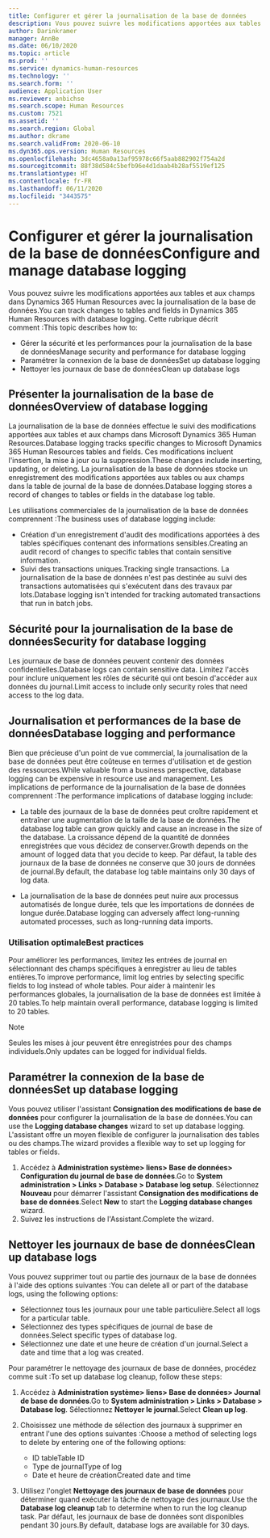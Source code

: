 ```yaml
---
title: Configurer et gérer la journalisation de la base de données
description: Vous pouvez suivre les modifications apportées aux tables et aux champs dans Dynamics 365 Human Resources avec la journalisation de la base de données.
author: Darinkramer
manager: AnnBe
ms.date: 06/10/2020
ms.topic: article
ms.prod: ''
ms.service: dynamics-human-resources
ms.technology: ''
ms.search.form: ''
audience: Application User
ms.reviewer: anbichse
ms.search.scope: Human Resources
ms.custom: 7521
ms.assetid: ''
ms.search.region: Global
ms.author: dkrame
ms.search.validFrom: 2020-06-10
ms.dyn365.ops.version: Human Resources
ms.openlocfilehash: 3dc4658a0a13af95978c66f5aab882902f754a2d
ms.sourcegitcommit: 88f38d584c5befb96e4d1daab4b28af5519ef125
ms.translationtype: HT
ms.contentlocale: fr-FR
ms.lasthandoff: 06/11/2020
ms.locfileid: "3443575"
---
```

# <a name="configure-and-manage-database-logging"></a><span data-ttu-id="d0d4b-103">Configurer et gérer la journalisation de la base de données</span><span class="sxs-lookup"><span data-stu-id="d0d4b-103">Configure and manage database logging</span></span>

<span data-ttu-id="d0d4b-104">Vous pouvez suivre les modifications apportées aux tables et aux champs dans Dynamics 365 Human Resources avec la journalisation de la base de données.</span><span class="sxs-lookup"><span data-stu-id="d0d4b-104">You can track changes to tables and fields in Dynamics 365 Human Resources with database logging.</span></span> <span data-ttu-id="d0d4b-105">Cette rubrique décrit comment :</span><span class="sxs-lookup"><span data-stu-id="d0d4b-105">This topic describes how to:</span></span>

- <span data-ttu-id="d0d4b-106">Gérer la sécurité et les performances pour la journalisation de la base de données</span><span class="sxs-lookup"><span data-stu-id="d0d4b-106">Manage security and performance for database logging</span></span>
- <span data-ttu-id="d0d4b-107">Paramétrer la connexion de la base de données</span><span class="sxs-lookup"><span data-stu-id="d0d4b-107">Set up database logging</span></span>
- <span data-ttu-id="d0d4b-108">Nettoyer les journaux de base de données</span><span class="sxs-lookup"><span data-stu-id="d0d4b-108">Clean up database logs</span></span>

## <a name="overview-of-database-logging"></a><span data-ttu-id="d0d4b-109">Présenter la journalisation de la base de données</span><span class="sxs-lookup"><span data-stu-id="d0d4b-109">Overview of database logging</span></span>

<span data-ttu-id="d0d4b-110">La journalisation de la base de données effectue le suivi des modifications apportées aux tables et aux champs dans Microsoft Dynamics 365 Human Resources.</span><span class="sxs-lookup"><span data-stu-id="d0d4b-110">Database logging tracks specific changes to Microsoft Dynamics 365 Human Resources tables and fields.</span></span> <span data-ttu-id="d0d4b-111">Ces modifications incluent l'insertion, la mise à jour ou la suppression.</span><span class="sxs-lookup"><span data-stu-id="d0d4b-111">These changes include inserting, updating, or deleting.</span></span> <span data-ttu-id="d0d4b-112">La journalisation de la base de données stocke un enregistrement des modifications apportées aux tables ou aux champs dans la table de journal de la base de données.</span><span class="sxs-lookup"><span data-stu-id="d0d4b-112">Database logging stores a record of changes to tables or fields in the database log table.</span></span>

<span data-ttu-id="d0d4b-113">Les utilisations commerciales de la journalisation de la base de données comprennent :</span><span class="sxs-lookup"><span data-stu-id="d0d4b-113">The business uses of database logging include:</span></span>

- <span data-ttu-id="d0d4b-114">Création d'un enregistrement d'audit des modifications apportées à des tables spécifiques contenant des informations sensibles.</span><span class="sxs-lookup"><span data-stu-id="d0d4b-114">Creating an audit record of changes to specific tables that contain sensitive information.</span></span>
- <span data-ttu-id="d0d4b-115">Suivi des transactions uniques.</span><span class="sxs-lookup"><span data-stu-id="d0d4b-115">Tracking single transactions.</span></span> <span data-ttu-id="d0d4b-116">La journalisation de la base de données n'est pas destinée au suivi des transactions automatisées qui s'exécutent dans des travaux par lots.</span><span class="sxs-lookup"><span data-stu-id="d0d4b-116">Database logging isn't intended for tracking automated transactions that run in batch jobs.</span></span>

## <a name="security-for-database-logging"></a><span data-ttu-id="d0d4b-117">Sécurité pour la journalisation de la base de données</span><span class="sxs-lookup"><span data-stu-id="d0d4b-117">Security for database logging</span></span>

<span data-ttu-id="d0d4b-118">Les journaux de base de données peuvent contenir des données confidentielles.</span><span class="sxs-lookup"><span data-stu-id="d0d4b-118">Database logs can contain sensitive data.</span></span> <span data-ttu-id="d0d4b-119">Limitez l'accès pour inclure uniquement les rôles de sécurité qui ont besoin d'accéder aux données du journal.</span><span class="sxs-lookup"><span data-stu-id="d0d4b-119">Limit access to include only security roles that need access to the log data.</span></span>

## <a name="database-logging-and-performance"></a><span data-ttu-id="d0d4b-120">Journalisation et performances de la base de données</span><span class="sxs-lookup"><span data-stu-id="d0d4b-120">Database logging and performance</span></span>

<span data-ttu-id="d0d4b-121">Bien que précieuse d'un point de vue commercial, la journalisation de la base de données peut être coûteuse en termes d'utilisation et de gestion des ressources.</span><span class="sxs-lookup"><span data-stu-id="d0d4b-121">While valuable from a business perspective, database logging can be expensive in resource use and management.</span></span> <span data-ttu-id="d0d4b-122">Les implications de performance de la journalisation de la base de données comprennent :</span><span class="sxs-lookup"><span data-stu-id="d0d4b-122">The performance implications of database logging include:</span></span>

- <span data-ttu-id="d0d4b-123">La table des journaux de la base de données peut croître rapidement et entraîner une augmentation de la taille de la base de données.</span><span class="sxs-lookup"><span data-stu-id="d0d4b-123">The database log table can grow quickly and cause an increase in the size of the database.</span></span> <span data-ttu-id="d0d4b-124">La croissance dépend de la quantité de données enregistrées que vous décidez de conserver.</span><span class="sxs-lookup"><span data-stu-id="d0d4b-124">Growth depends on the amount of logged data that you decide to keep.</span></span> <span data-ttu-id="d0d4b-125">Par défaut, la table des journaux de la base de données ne conserve que 30 jours de données de journal.</span><span class="sxs-lookup"><span data-stu-id="d0d4b-125">By default, the database log table maintains only 30 days of log data.</span></span> 

- <span data-ttu-id="d0d4b-126">La journalisation de la base de données peut nuire aux processus automatisés de longue durée, tels que les importations de données de longue durée.</span><span class="sxs-lookup"><span data-stu-id="d0d4b-126">Database logging can adversely affect long-running automated processes, such as long-running data imports.</span></span>

### <a name="best-practices"></a><span data-ttu-id="d0d4b-127">Utilisation optimale</span><span class="sxs-lookup"><span data-stu-id="d0d4b-127">Best practices</span></span>

<span data-ttu-id="d0d4b-128">Pour améliorer les performances, limitez les entrées de journal en sélectionnant des champs spécifiques à enregistrer au lieu de tables entières.</span><span class="sxs-lookup"><span data-stu-id="d0d4b-128">To improve performance, limit log entries by selecting specific fields to log instead of whole tables.</span></span> <span data-ttu-id="d0d4b-129">Pour aider à maintenir les performances globales, la journalisation de la base de données est limitée à 20 tables.</span><span class="sxs-lookup"><span data-stu-id="d0d4b-129">To help maintain overall performance, database logging is limited to 20 tables.</span></span>

> [!NOTE]
> <span data-ttu-id="d0d4b-130">Seules les mises à jour peuvent être enregistrées pour des champs individuels.</span><span class="sxs-lookup"><span data-stu-id="d0d4b-130">Only updates can be logged for individual fields.</span></span>

## <a name="set-up-database-logging"></a><span data-ttu-id="d0d4b-131">Paramétrer la connexion de la base de données</span><span class="sxs-lookup"><span data-stu-id="d0d4b-131">Set up database logging</span></span>

<span data-ttu-id="d0d4b-132">Vous pouvez utiliser l'assistant **Consignation des modifications de base de données** pour configurer la journalisation de la base de données.</span><span class="sxs-lookup"><span data-stu-id="d0d4b-132">You can use the **Logging database changes** wizard to set up database logging.</span></span> <span data-ttu-id="d0d4b-133">L'assistant offre un moyen flexible de configurer la journalisation des tables ou des champs.</span><span class="sxs-lookup"><span data-stu-id="d0d4b-133">The wizard provides a flexible way to set up logging for tables or fields.</span></span>

1. <span data-ttu-id="d0d4b-134">Accédez à **Administration système> liens> Base de données> Configuration du journal de base de données**.</span><span class="sxs-lookup"><span data-stu-id="d0d4b-134">Go to **System administration > Links > Database > Database log setup**.</span></span> <span data-ttu-id="d0d4b-135">Sélectionnez **Nouveau** pour démarrer l'assistant **Consignation des modifications de base de données**.</span><span class="sxs-lookup"><span data-stu-id="d0d4b-135">Select **New** to start the **Logging database changes** wizard.</span></span>
2. <span data-ttu-id="d0d4b-136">Suivez les instructions de l'Assistant.</span><span class="sxs-lookup"><span data-stu-id="d0d4b-136">Complete the wizard.</span></span>

## <a name="clean-up-database-logs"></a><span data-ttu-id="d0d4b-137">Nettoyer les journaux de base de données</span><span class="sxs-lookup"><span data-stu-id="d0d4b-137">Clean up database logs</span></span>

<span data-ttu-id="d0d4b-138">Vous pouvez supprimer tout ou partie des journaux de la base de données à l'aide des options suivantes :</span><span class="sxs-lookup"><span data-stu-id="d0d4b-138">You can delete all or part of the database logs, using the following options:</span></span>

- <span data-ttu-id="d0d4b-139">Sélectionnez tous les journaux pour une table particulière.</span><span class="sxs-lookup"><span data-stu-id="d0d4b-139">Select all logs for a particular table.</span></span>
- <span data-ttu-id="d0d4b-140">Sélectionnez des types spécifiques de journal de base de données.</span><span class="sxs-lookup"><span data-stu-id="d0d4b-140">Select specific types of database log.</span></span>
- <span data-ttu-id="d0d4b-141">Sélectionnez une date et une heure de création d'un journal.</span><span class="sxs-lookup"><span data-stu-id="d0d4b-141">Select a date and time that a log was created.</span></span>

<span data-ttu-id="d0d4b-142">Pour paramétrer le nettoyage des journaux de base de données, procédez comme suit :</span><span class="sxs-lookup"><span data-stu-id="d0d4b-142">To set up database log cleanup, follow these steps:</span></span> 

1. <span data-ttu-id="d0d4b-143">Accédez à **Administration système> liens> Base de données> Journal de base de données**.</span><span class="sxs-lookup"><span data-stu-id="d0d4b-143">Go to **System administration > Links > Database > Database log**.</span></span> <span data-ttu-id="d0d4b-144">Sélectionnez **Nettoyer le journal**.</span><span class="sxs-lookup"><span data-stu-id="d0d4b-144">Select **Clean up log**.</span></span>

2. <span data-ttu-id="d0d4b-145">Choisissez une méthode de sélection des journaux à supprimer en entrant l'une des options suivantes :</span><span class="sxs-lookup"><span data-stu-id="d0d4b-145">Choose a method of selecting logs to delete by entering one of the following options:</span></span>

   - <span data-ttu-id="d0d4b-146">ID table</span><span class="sxs-lookup"><span data-stu-id="d0d4b-146">Table ID</span></span>
   - <span data-ttu-id="d0d4b-147">Type de journal</span><span class="sxs-lookup"><span data-stu-id="d0d4b-147">Type of log</span></span>
   - <span data-ttu-id="d0d4b-148">Date et heure de création</span><span class="sxs-lookup"><span data-stu-id="d0d4b-148">Created date and time</span></span>

3. <span data-ttu-id="d0d4b-149">Utilisez l'onglet **Nettoyage des journaux de base de données** pour déterminer quand exécuter la tâche de nettoyage des journaux.</span><span class="sxs-lookup"><span data-stu-id="d0d4b-149">Use the **Database log cleanup** tab to determine when to run the log cleanup task.</span></span> <span data-ttu-id="d0d4b-150">Par défaut, les journaux de base de données sont disponibles pendant 30 jours.</span><span class="sxs-lookup"><span data-stu-id="d0d4b-150">By default, database logs are available for 30 days.</span></span>
